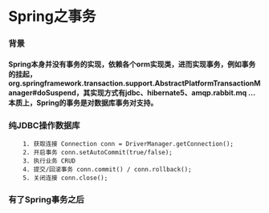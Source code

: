 # Spring之事务
### 背景
#### Spring本身并没有事务的实现，依赖各个orm实现类，进而实现事务，例如事务的挂起，org.springframework.transaction.support.AbstractPlatformTransactionManager#doSuspend，其实现方式有jdbc、hibernate5、amqp.rabbit.mq ... 本质上，Spring的事务是对数据库事务对支持。
### 纯JDBC操作数据库 
```
    1. 获取连接 Connection conn = DriverManager.getConnection();
    2. 开启事务 conn.setAutoCommit(true/false);
    3. 执行业务 CRUD
    4. 提交/回滚事务 conn.commit() / conn.rollback();
    5. 关闭连接 conn.close();
```
### 有了Spring事务之后
